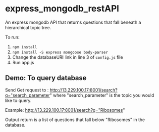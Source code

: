# express_mongodb_restAPI
An express mongodb API that returns questions that fall beneath a hierarchical topic tree.


To run:
1. `npm install`
2. `npm install -S express mongoose body-parser`
3. Change the databaseURI link in line 3 of `config.js` file
4. Run app.js


## Demo: To query database
Send Get request to : http://13.229.100.17:8001/search?q="search_parameter" where "search_parameter" is the topic you would like to query. 

Example: http://13.229.100.17:8001/search?q="Ribosomes"

Output return is a list of questions that fall below "Ribosomes" in the database. 

